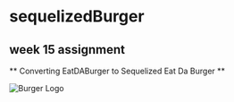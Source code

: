 # sequelizedBurger
## week 15 assignment

** Converting EatDABurger to Sequelized Eat Da Burger **

![Burger Logo](/public/assets/images/burger.png)

